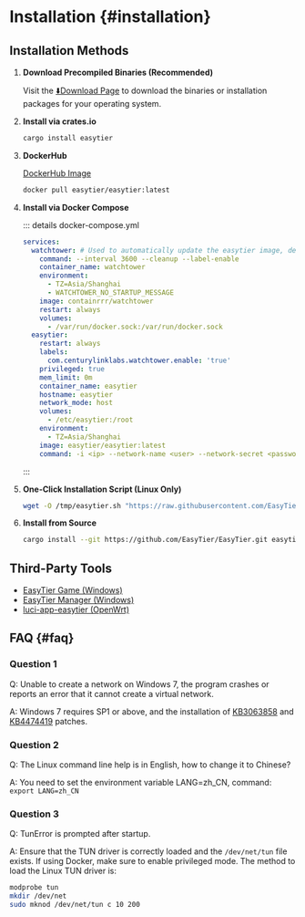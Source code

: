 # Installation {#installation}

## Installation Methods

1. **Download Precompiled Binaries (Recommended)**

   Visit the [⬇️Download Page](./download) to download the binaries or installation packages for your operating system.

2. **Install via crates.io**

   ```sh [cargo]
   cargo install easytier
   ```

3. **DockerHub**

   [DockerHub Image](https://hub.docker.com/layers/easytier/easytier)

   ```sh [docker]
   docker pull easytier/easytier:latest
   ```

4. **Install via Docker Compose**

   ::: details docker-compose.yml

   ```yaml [docker-compose.yml]
   services:
     watchtower: # Used to automatically update the easytier image, delete this part if not needed
       command: --interval 3600 --cleanup --label-enable
       container_name: watchtower
       environment:
         - TZ=Asia/Shanghai
         - WATCHTOWER_NO_STARTUP_MESSAGE
       image: containrrr/watchtower
       restart: always
       volumes:
         - /var/run/docker.sock:/var/run/docker.sock
     easytier:
       restart: always
       labels:
         com.centurylinklabs.watchtower.enable: 'true'
       privileged: true
       mem_limit: 0m
       container_name: easytier
       hostname: easytier
       network_mode: host
       volumes:
         - /etc/easytier:/root
       environment:
         - TZ=Asia/Shanghai
       image: easytier/easytier:latest
       command: -i <ip> --network-name <user> --network-secret <password> -p tcp://<server_address>:11010
   ```

   :::

5. **One-Click Installation Script (Linux Only)**

   ```bash
   wget -O /tmp/easytier.sh "https://raw.githubusercontent.com/EasyTier/EasyTier/main/script/install.sh" && bash /tmp/easytier.sh install
   ```

6. **Install from Source**

   ```sh [cargo]
   cargo install --git https://github.com/EasyTier/EasyTier.git easytier
   ```

## Third-Party Tools

- [EasyTier Game (Windows)](/guide/gui/easytier-game)
- [EasyTier Manager (Windows)](/guide/gui/easytier-manager)
- [luci-app-easytier (OpenWrt)](https://github.com/EasyTier/luci-app-easytier)

## FAQ {#faq}

### Question 1

Q: Unable to create a network on Windows 7, the program crashes or reports an error that it cannot create a virtual network.

A: Windows 7 requires SP1 or above, and the installation of [KB3063858](https://www.microsoft.com/en-us/download/details.aspx?id=47409) and [KB4474419](https://www.catalog.update.microsoft.com/search.aspx?q=KB4474419) patches.

### Question 2

Q: The Linux command line help is in English, how to change it to Chinese?

A: You need to set the environment variable LANG=zh_CN, command: `export LANG=zh_CN`

### Question 3

Q: TunError is prompted after startup.

A: Ensure that the TUN driver is correctly loaded and the `/dev/net/tun` file exists. If using Docker, make sure to enable privileged mode. The method to load the Linux TUN driver is:

```bash
modprobe tun
mkdir /dev/net
sudo mknod /dev/net/tun c 10 200
```
